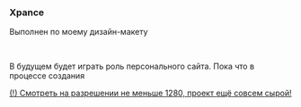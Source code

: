 <h3>Xpance</h3>

<p>Выполнен по моему дизайн-макету</p>
<br>
<p>В будущем будет играть роль персонального сайта. Пока что в процессе создания</p>

<a href="https://aliszhuravl.github.io/web/index.html">(!) Смотреть на разрешении не меньше 1280, проект ещё совсем сырой!</a>
